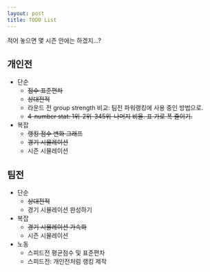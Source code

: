 ```yaml
---
layout: post
title: TODO List
---
```


적어 놓으면 몇 시즌 안에는 하겠지...?

## 개인전

* 단순
    * ~~점수 표준편차~~
    * ~~상대전적~~
    * 라운드 전 group strength 비교: 팀전 파워랭킹에 사용 중인 방법으로. 
    * ~~4-number stat: 1위-2위-345위-나머지 비율. 표 가로 폭 줄이기.~~
* 복잡
    * ~~랭킹 점수 변화 그래프~~
    * ~~경기 시뮬레이션~~
    * 시즌 시뮬레이션

## 팀전

* 단순
    * ~~상대전적~~
    * 경기 시뮬레이션 완성하기
* 복잡
    * ~~경기 시뮬레이션 가속화~~
    * 시즌 시뮬레이션
* 노동
    * 스피드전 평균점수 및 표준편차
    * 스피드전: 개인전처럼 랭킹 제작
